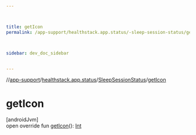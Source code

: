```yaml
---



title: getIcon
permalink: /app-support/healthstack.app.status/-sleep-session-status/get-icon.html



sidebar: dev_doc_sidebar


---
```




//[app-support](/app-support.html)/[healthstack.app.status](../index.html)/[SleepSessionStatus](index.html)/[getIcon](get-icon.html)



# getIcon



[androidJvm]\
open override fun [getIcon](get-icon.html)(): [Int](https://kotlinlang.org/api/latest/jvm/stdlib/kotlin/-int/index.html)






